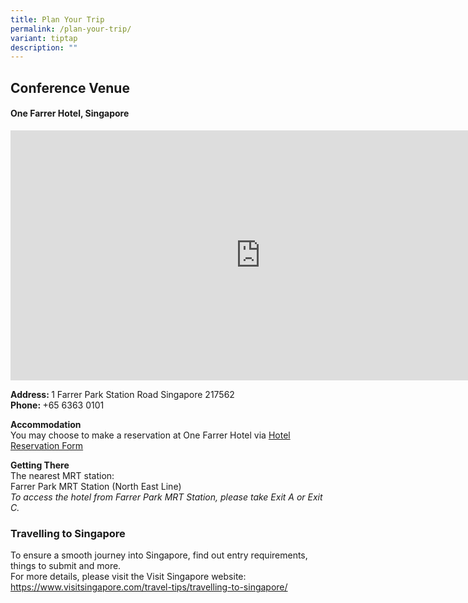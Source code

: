 ```yaml
---
title: Plan Your Trip
permalink: /plan-your-trip/
variant: tiptap
description: ""
---
```

<h2><strong>Conference Venue</strong></h2>
<h4>One Farrer Hotel, Singapore</h4>
<div class="iframe-wrapper">
<iframe style="border:0;" height="400" width="800" allowfullscreen="true" frameborder="0" src="https://www.google.com/maps/embed?pb=!1m18!1m12!1m3!1d3988.771462447102!2d103.85179827660612!3d1.3125456986750113!2m3!1f0!2f0!3f0!3m2!1i1024!2i768!4f13.1!3m3!1m2!1s0x31da19c677cf7f6f%3A0xc21ef0b48ffd7759!2sOne%20Farrer%20Hotel!5e0!3m2!1sen!2ssg!4v1722127970505!5m2!1sen!2ssg"></iframe>
</div>
<p><strong>Address: </strong>1 Farrer Park Station Road Singapore 217562
<br><strong>Phone: </strong>+65 6363 0101</p>
<p><strong>Accommodation</strong>
<br>You may choose to make a reservation at One Farrer Hotel via <a href="/files/One_Farrer_Hotel_Reservation_Form___IMH_19_to_22_Nov_2024.pdf" rel="noopener noreferrer nofollow" target="_blank">Hotel Reservation Form</a>
</p>
<p><strong>Getting There</strong>
<br>The nearest MRT station:
<br>Farrer Park MRT Station (North East Line)
<br><em>To access the hotel from Farrer Park MRT Station, please take Exit A or Exit C.</em>
</p>
<h3><strong>Travelling to Singapore</strong></h3>
<p>To ensure a smooth journey into Singapore, find out entry requirements,
things to submit and more.
<br>For more details, please visit the Visit Singapore website: <a href="https://www.visitsingapore.com/travel-tips/travelling-to-singapore/" rel="noopener noreferrer nofollow" target="_blank">https://www.visitsingapore.com/travel-tips/travelling-to-singapore/</a>
</p>
<p></p>